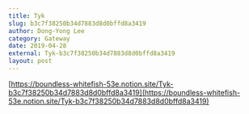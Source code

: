 ```yaml
---
title: Tyk
slug: b3c7f38250b34d7883d8d0bffd8a3419
author: Dong-Yong Lee
category: Gateway
date: 2019-04-28
external: Tyk-b3c7f38250b34d7883d8d0bffd8a3419
layout: post
---
```


[https://boundless-whitefish-53e.notion.site/Tyk-b3c7f38250b34d7883d8d0bffd8a3419](https://boundless-whitefish-53e.notion.site/Tyk-b3c7f38250b34d7883d8d0bffd8a3419)